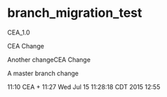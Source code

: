 # branch_migration_test

CEA_1.0

CEA Change

Another changeCEA Change

A master branch change

11:10 CEA + 11:27
Wed Jul 15 11:28:18 CDT 2015
12:55
